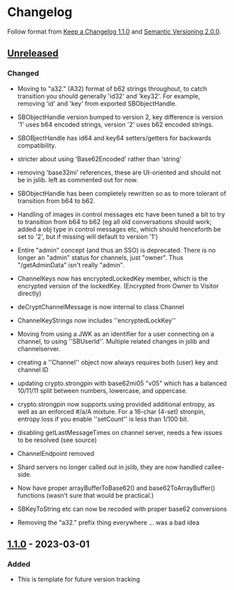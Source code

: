 # Changelog

Follow format from [Keep a Changelog 1.1.0](https://keepachangelog.com/en/1.1.0/) and [Semantic Versioning 2.0.0](https://semver.org/spec/v2.0.0.html).

## [Unreleased]

### Changed

- Moving to "a32." (A32) format of b62 strings throughout, to catch
  transition you should generally 'id32' and 'key32'. For example,
  removing 'id' and 'key' from exported SBObjectHandle.

- SBObjectHandle version bumped to version 2, key difference
  is version '1' uses b64 encoded strings, version '2' uses
  b62 encoded strings.

- SBOBjectHandle has id64 and key64 setters/getters for
  backwards compatibility.

- stricter about using 'Base62Encoded' rather than 'string'

- removing 'base32mi' references, these are UI-oriented and
  should not be in jslib. left as commented out for now.

- SBObjectHandle has been completely rewritten so as to
  more tolerant of transition from b64 to b62.

- Handling of images in control messages etc have been tuned
  a bit to try to transition from b64 to b62 (eg all old
  conversations should work; added a obj type in control
  messages etc, which should henceforth be set to '2', but
  if missing will default to version '1')

- Entire "admin" concept (and thus an SSO) is deprecated.
  There is no longer an "admin" status for channels, just
  "owner". Thus "/getAdminData" isn't really "admin".

- ChannelKeys now has encryptedLockedKey member, which is
  the encrypted version of the lockedKey. (Encrypted
  from Owner to Visitor directly)

- deCryptChannelMessage is now internal to class Channel

- ChannelKeyStrings now includes ''encryptedLockKey''

- Moving from using a JWK as an identifier for a user
  connecting on a channel, to using ''SBUserId''.
  Multiple related changes in jslib and channelserver.

- creating a ''Channel'' object now always requires
  both (user) key and channel ID

- updating crypto.strongpin with base62mi05 "v05"
  which has a balanced 10/11/11 split between
  numbers, lowercase, and uppercase.

- crypto.strongpin now supports using provided additional
  entropy, as well as an enforced #/a/A mixture.
  For a 16-char (4-set) stronpin, entropy loss if you
  enable ''setCount'' is less than 1/100 bit.

- disabling getLastMessageTimes on channel server, needs
  a few issues to be resolved (see source)

- ChannelEndpoint removed

- Shard servers no longer called out in jslib, they are
  now handled callee-side.

- Now have proper arrayBufferToBase62() and base62ToArrayBuffer()
  functions (wasn't sure that would be practical.)

- SBKeyToString etc can now be recoded with proper base62 conversions

- Removing the "a32." prefix thing everywhere ... was a bad idea

## [1.1.0] - 2023-03-01

### Added

- This is template for future version tracking

[Unreleased]: https://github.com/384co/snackabra-jslib/compare/v0.6.5...development
[1.1.0]: https://github.com/384co/snackabra-jslib/compare/v1.0.1...v1.1.0
